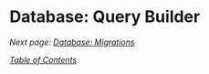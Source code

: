 # Database: Query Builder

_Next page: [Database: Migrations](5c_DatabaseMigrations.md)_

_[Table of Contents](/Docs)_